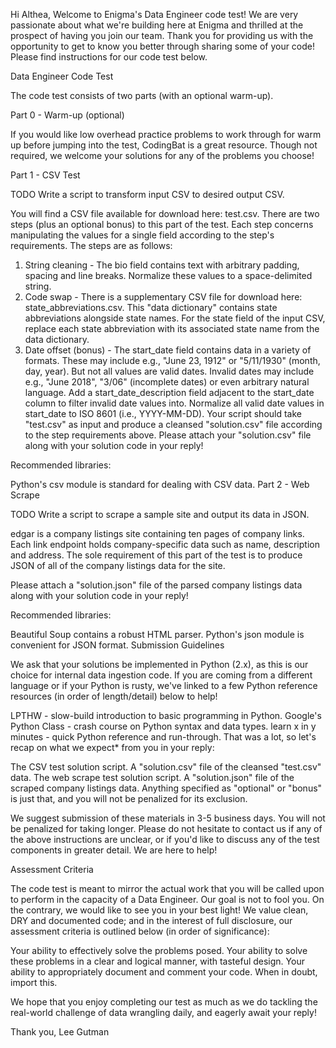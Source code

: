 Hi Althea,
Welcome to Enigma's Data Engineer code test! We are very passionate about what we're building here at Enigma and thrilled at the prospect of having you join our team. Thank you for providing us with the opportunity to get to know you better through sharing some of your code! Please find instructions for our code test below.

Data Engineer Code Test

The code test consists of two parts (with an optional warm-up).

Part 0 - Warm-up (optional)

If you would like low overhead practice problems to work through for warm up before jumping into the test, CodingBat is a great resource. Though not required, we welcome your solutions for any of the problems you choose!

Part 1 - CSV Test

TODO Write a script to transform input CSV to desired output CSV.

You will find a CSV file available for download here: test.csv. There are two steps (plus an optional bonus) to this part of the test. Each step concerns manipulating the values for a single field according to the step's requirements. The steps are as follows:

1. String cleaning - The bio field contains text with arbitrary padding, spacing and line breaks. Normalize these values to a space-delimited string.
2. Code swap - There is a supplementary CSV file for download here: state_abbreviations.csv. This "data dictionary" contains state abbreviations alongside state names. For the state field of the input CSV, replace each state abbreviation with its associated state name from the data dictionary.
3. Date offset (bonus) - The start_date field contains data in a variety of formats. These may include e.g., "June 23, 1912" or "5/11/1930" (month, day, year). But not all values are valid dates. Invalid dates may include e.g., "June 2018", "3/06" (incomplete dates) or even arbitrary natural language. Add a start_date_description field adjacent to the start_date column to filter invalid date values into. Normalize all valid date values in start_date to ISO 8601 (i.e., YYYY-MM-DD).
Your script should take "test.csv" as input and produce a cleansed "solution.csv" file according to the step requirements above. Please attach your "solution.csv" file along with your solution code in your reply!

Recommended libraries:

Python's csv module is standard for dealing with CSV data.
Part 2 - Web Scrape

TODO Write a script to scrape a sample site and output its data in JSON.

edgar is a company listings site containing ten pages of company links. Each link endpoint holds company-specific data such as name, description and address. The sole requirement of this part of the test is to produce JSON of all of the company listings data for the site.

Please attach a "solution.json" file of the parsed company listings data along with your solution code in your reply!

Recommended libraries:

Beautiful Soup contains a robust HTML parser.
Python's json module is convenient for JSON format.
Submission Guidelines

We ask that your solutions be implemented in Python (2.x), as this is our choice for internal data ingestion code. If you are coming from a different language or if your Python is rusty, we've linked to a few Python reference resources (in order of length/detail) below to help!

LPTHW - slow-build introduction to basic programming in Python.
Google's Python Class - crash course on Python syntax and data types.
learn x in y minutes - quick Python reference and run-through.
That was a lot, so let's recap on what we expect* from you in your reply:

The CSV test solution script.
A "solution.csv" file of the cleansed "test.csv" data.
The web scrape test solution script.
A "solution.json" file of the scraped company listings data.
Anything specified as "optional" or "bonus" is just that, and you will not be penalized for its exclusion.

We suggest submission of these materials in 3-5 business days. You will not be penalized for taking longer. Please do not hesitate to contact us if any of the above instructions are unclear, or if you'd like to discuss any of the test components in greater detail. We are here to help!

Assessment Criteria

The code test is meant to mirror the actual work that you will be called upon to perform in the capacity of a Data Engineer. Our goal is not to fool you. On the contrary, we would like to see you in your best light! We value clean, DRY and documented code; and in the interest of full disclosure, our assessment criteria is outlined below (in order of significance):

Your ability to effectively solve the problems posed.
Your ability to solve these problems in a clear and logical manner, with tasteful design.
Your ability to appropriately document and comment your code.
When in doubt, import this.

We hope that you enjoy completing our test as much as we do tackling the real-world challenge of data wrangling daily, and eagerly await your reply!

Thank you,
Lee Gutman
